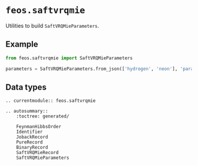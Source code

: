 # `feos.saftvrqmie`

Utilities to build `SaftVRQMieParameters`.

## Example

```python
from feos.saftvrqmie import SaftVRQMieParameters

parameters = SaftVRQMieParameters.from_json(['hydrogen', 'neon'], 'parameters.json')
```

## Data types

```{eval-rst}
.. currentmodule:: feos.saftvrqmie

.. autosummary::
    :toctree: generated/

    FeynmanHibbsOrder
    Identifier
    JobackRecord
    PureRecord
    BinaryRecord
    SaftVRQMieRecord
    SaftVRQMieParameters
```